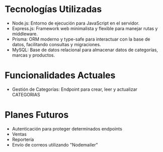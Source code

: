 # Tecnologías Utilizadas
- Node.js: Entorno de ejecución para JavaScript en el servidor.
- Express.js: Framework web minimalista y flexible para manejar rutas y middleware.
- Prisma: ORM moderno y type-safe para interactuar con la base de datos, facilitando consultas y migraciones.
- MySQL: Base de datos relacional para almacenar datos de categorías, marcas y productos.

# Funcionalidades Actuales
- Gestión de Categorías: Endpoint para crear, leer y actualizar CATEGORIAS

# Planes Futuros
- Autenticación para proteger determinados endpoints
- Ventas
- Reportería
- Envío de correos utilizando "Nodemailer"
